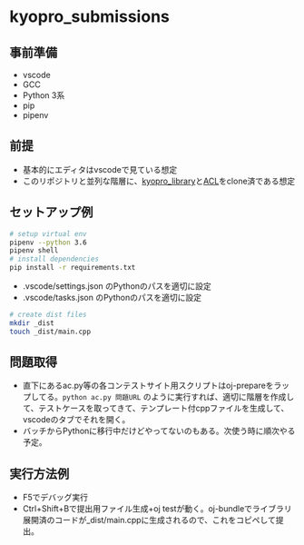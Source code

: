 # kyopro_submissions

## 事前準備
- vscode
- GCC
- Python 3系
- pip
- pipenv

## 前提
- 基本的にエディタはvscodeで見ている想定
- このリポジトリと並列な階層に、[kyopro_library](https://github.com/Coki628/kyopro_library)と[ACL](https://github.com/atcoder/ac-library)をclone済である想定

## セットアップ例
```bash
# setup virtual env
pipenv --python 3.6
pipenv shell
# install dependencies
pip install -r requirements.txt
```
- .vscode/settings.json のPythonのパスを適切に設定
- .vscode/tasks.json のPythonのパスを適切に設定
```bash
# create dist files
mkdir _dist
touch _dist/main.cpp
```

## 問題取得
- 直下にあるac.py等の各コンテストサイト用スクリプトはoj-prepareをラップしてる。`python ac.py 問題URL` のように実行すれば、適切に階層を作成して、テストケースを取ってきて、テンプレート付cppファイルを生成して、vscodeのタブでそれを開く。
- バッチからPythonに移行中だけどやってないのもある。次使う時に順次やる予定。

## 実行方法例
- F5でデバッグ実行
- Ctrl+Shift+Bで提出用ファイル生成+oj testが動く。oj-bundleでライブラリ展開済のコードが_dist/main.cppに生成されるので、これをコピペして提出。
